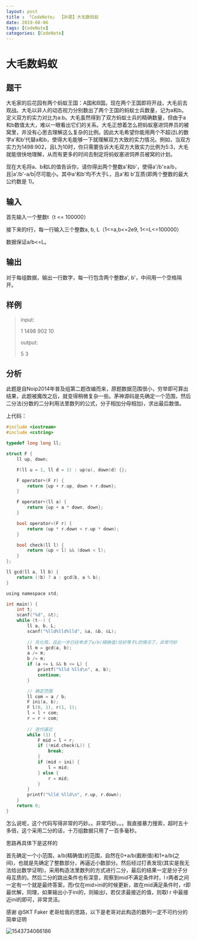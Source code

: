 ```yaml
---
layout: post
title : 「CodeNote」 【补题】大毛数蚂蚁
date: 2019-08-06
tags: [CodeNote]
categories: [CodeNote]
---
```



# 大毛数蚂蚁

## 题干

大毛家的后花园有两个蚂蚁王国：A国和B国。现在两个王国即将开战，大毛前去观战。大毛以非人的动态视力分别数出了两个王国的蚂蚁士兵数量，记为a和b。定义双方的实力对比为a:b。大毛虽然得到了双方蚂蚁士兵的精确数量，但由于a和b数值太大，难以一眼看出它们的关系。大毛正想着怎么把蚂蚁塞进饲养员的被窝里，并没有心思去理解这么复杂的比例。因此大毛希望你能用两个不超过L的数字a'和b'代替a和b，使得大毛能够一下就理解双方大致的实力情况。例如，当双方实力为1498:902，且L为10时，你只需要告诉大毛双方大致实力比例为5:3，大毛就能很快地理解，从而有更多的时间去制定将蚂蚁塞进饲养员被窝的计划。

现在大毛将a、b和L的值告诉你，请你得出两个整数a'和b'，使得a'/b'≥a/b，且|a'/b'-a/b|尽可能小。其中a'和b'均不大于L，且a'和 b'互质(即两个整数的最大公约数是 1)。

## 输入

首先输入一个整数t（t <= 100000）

接下来的t行，每一行输入三个整数a, b, L（1<=a,b<=2e9, 1<=L<=100000）

数据保证a/b<=L。

## 输出

对于每组数据，输出一行数字，每一行包含两个整数a', b'，中间用一个空格隔开。

## 样例

> input:
>
> 1
> 1498 902 10
>
> output:
>
> 5 3

## 分析

此题是自Noip2014年普及组第二题改编而来，原题数据范围很小，穷举即可算出结果，此题被魔改之后，就变得稍微复杂一些。茅神源码是先确定一个范围，然后二分法(分数的二分利用法里数列的公式，分子相加分母相加)，求出最后数值。

上代码：

```c
#include <iostream>
#include <cstring>

typedef long long ll;

struct F {
    ll up, down;

    F(ll u = 1, ll d = 1) : up(u), down(d) {};

    F operator+(F r) {
        return {up + r.up, down + r.down};
    }

    F operator+(ll a) {
        return {up + a * down, down};
    }

    bool operator<(F r) {
        return (up * r.down < r.up * down);
    }

    bool check(ll l) {
        return (up < l) && (down < l);
    }
};

ll gcd(ll a, ll b) {
    return (!b) ? a : gcd(b, a % b);
}

using namespace std;

int main() {
    int t;
    scanf("%d", &t);
    while (t--) {
        ll a, b, L;
        scanf("%lld%lld%lld", &a, &b, &L);
        
        // 先化简，且此一步已经考虑了a/b(精确值)恰好等于L的情况了，非常巧妙
        ll m = gcd(a, b);
        a /= m;
        b /= m;
        if (a <= L && b <= L) {
            printf("%lld %lld\n", a, b);
            continue;
        }

        // 确定范围
        ll com = a / b;
        F ini(a, b);
        F l(0, 1), r(1, 1);
        l = l + com;
        r = r + com;
        
        // 迭代逼近
        while (1) {
            F mid = l + r;
            if (!mid.check(L)) {
                break;
            }
            if (mid < ini) {
                l = mid;
            } else {
                r = mid;
            }
        }
        printf("%lld %lld\n", r.up, r.down);
    }
    return 0;
}
```

怎么说呢，这个代码写得非常的巧妙。。非常巧妙。。。我直接暴力搜索，超时五十多倍，这个采用二分的话，十万组数据只用了一百多毫秒。

思路再具体下是这样的

首先确定一个小范围，a/b(精确值)的范围，自然在0+a/b(截断值)和1+a/b(之间)，也就是先确定了整数部分，再逼近小数部分。然后经过打表发现(其实是我无法给出数学证明)，采用构造法里数列的方式进行二分，最后的结果一定是分子分母互质的。然后二分的跳出条件也有深意，观察到mid不满足条件时，l r两者之间一定有一个就是最终答案，而r仅在mid>ini的时候更新，故在mid满足条件时，r即最优解，同理，如果输出小于ini的，则输出l，若仅求最接近的值，则取l r 中最接近ini的即可，非常灵活。

感谢 @SKT Faker 老哥给我的思路，以下是老哥对此构造的数列一定不可约分的简单证明

![1543734066186](C:\Users\孔振华\AppData\Local\Temp\1543734066186.png)